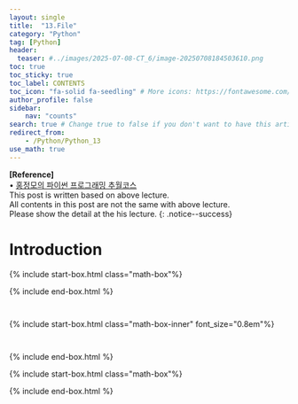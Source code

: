 ```yaml
---
layout: single
title:  "13.File"
category: "Python"
tag: [Python]
header:
  teaser: #../images/2025-07-08-CT_6/image-20250708184503610.png
toc: true
toc_sticky: true
toc_label: CONTENTS
toc_icon: "fa-solid fa-seedling" # More icons: https://fontawesome.com/v6/search?ic=free
author_profile: false
sidebar:
    nav: "counts"
search: true # Change true to false if you don't want to have this article be searched 
redirect_from:
    - /Python/Python_13
use_math: true
---
```


**[Reference]** <br>
$\bullet$ [홍정모의 파이썬 프로그래밍 추월코스](https://www.honglab.ai/courses/python)<br>
This post is written based on above lecture.<br>
All contents in this post are not the same with above lecture.<br>
Please show the detail at the his lecture.
{: .notice--success}

# Introduction
{% include start-box.html class="math-box"%}

{% include end-box.html %}
















```python

```
```python

```



<div class="indented-paragraph" markdown="1">

</div>

{% include start-box.html class="math-box-inner" font_size="0.8em"%}

```python

```
```python

```
{% include end-box.html %}


{% include start-box.html class="math-box"%}

{% include end-box.html %}